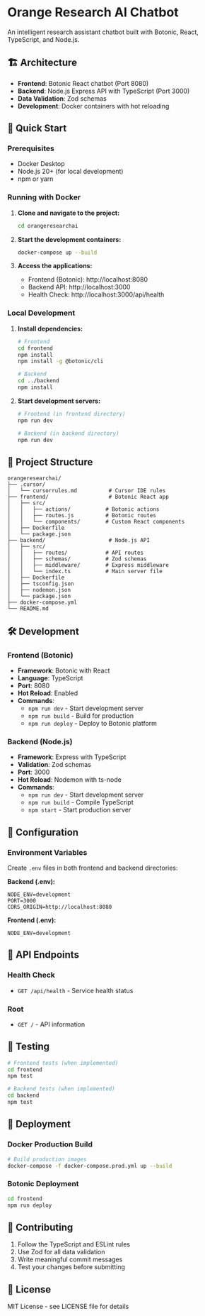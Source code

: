# Orange Research AI Chatbot

An intelligent research assistant chatbot built with Botonic, React, TypeScript, and Node.js.

## 🏗️ Architecture

- **Frontend**: Botonic React chatbot (Port 8080)
- **Backend**: Node.js Express API with TypeScript (Port 3000)
- **Data Validation**: Zod schemas
- **Development**: Docker containers with hot reloading

## 🚀 Quick Start

### Prerequisites

- Docker Desktop
- Node.js 20+ (for local development)
- npm or yarn

### Running with Docker

1. **Clone and navigate to the project:**
   ```bash
   cd orangeresearchai
   ```

2. **Start the development containers:**
   ```bash
   docker-compose up --build
   ```

3. **Access the applications:**
   - Frontend (Botonic): http://localhost:8080
   - Backend API: http://localhost:3000
   - Health Check: http://localhost:3000/api/health

### Local Development

1. **Install dependencies:**
   ```bash
   # Frontend
   cd frontend
   npm install
   npm install -g @botonic/cli

   # Backend
   cd ../backend
   npm install
   ```

2. **Start development servers:**
   ```bash
   # Frontend (in frontend directory)
   npm run dev

   # Backend (in backend directory)
   npm run dev
   ```

## 📁 Project Structure

```
orangeresearchai/
├── .cursor/
│   └── cursorrules.md          # Cursor IDE rules
├── frontend/                   # Botonic React app
│   ├── src/
│   │   ├── actions/           # Botonic actions
│   │   ├── routes.js          # Botonic routes
│   │   └── components/        # Custom React components
│   ├── Dockerfile
│   └── package.json
├── backend/                    # Node.js API
│   ├── src/
│   │   ├── routes/            # API routes
│   │   ├── schemas/           # Zod schemas
│   │   ├── middleware/        # Express middleware
│   │   └── index.ts           # Main server file
│   ├── Dockerfile
│   ├── tsconfig.json
│   ├── nodemon.json
│   └── package.json
├── docker-compose.yml
└── README.md
```

## 🛠️ Development

### Frontend (Botonic)

- **Framework**: Botonic with React
- **Language**: TypeScript
- **Port**: 8080
- **Hot Reload**: Enabled
- **Commands**:
  - `npm run dev` - Start development server
  - `npm run build` - Build for production
  - `npm run deploy` - Deploy to Botonic platform

### Backend (Node.js)

- **Framework**: Express with TypeScript
- **Validation**: Zod schemas
- **Port**: 3000
- **Hot Reload**: Nodemon with ts-node
- **Commands**:
  - `npm run dev` - Start development server
  - `npm run build` - Compile TypeScript
  - `npm start` - Start production server

## 🔧 Configuration

### Environment Variables

Create `.env` files in both frontend and backend directories:

**Backend (.env):**
```env
NODE_ENV=development
PORT=3000
CORS_ORIGIN=http://localhost:8080
```

**Frontend (.env):**
```env
NODE_ENV=development
```

## 📝 API Endpoints

### Health Check
- `GET /api/health` - Service health status

### Root
- `GET /` - API information

## 🧪 Testing

```bash
# Frontend tests (when implemented)
cd frontend
npm test

# Backend tests (when implemented)
cd backend
npm test
```

## 🚀 Deployment

### Docker Production Build

```bash
# Build production images
docker-compose -f docker-compose.prod.yml up --build
```

### Botonic Deployment

```bash
cd frontend
npm run deploy
```

## 🤝 Contributing

1. Follow the TypeScript and ESLint rules
2. Use Zod for all data validation
3. Write meaningful commit messages
4. Test your changes before submitting

## 📄 License

MIT License - see LICENSE file for details